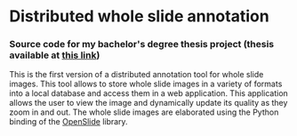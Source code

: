 # Distributed whole slide annotation
### Source code for my bachelor's degree thesis project (thesis available at [this link](https://hdl.handle.net/20.500.12608/48835))

This is the first version of a distributed annotation tool for whole slide images. This tool allows to store whole slide images in a variety of formats into a local database and access them in a web application. This application allows the user to view the image and dynamically update its quality as they zoom in and out. The whole slide images are elaborated using the Python binding of the [OpenSlide](https://doi.org/https://doi.org/10.4103/2153-3539.119005) library.